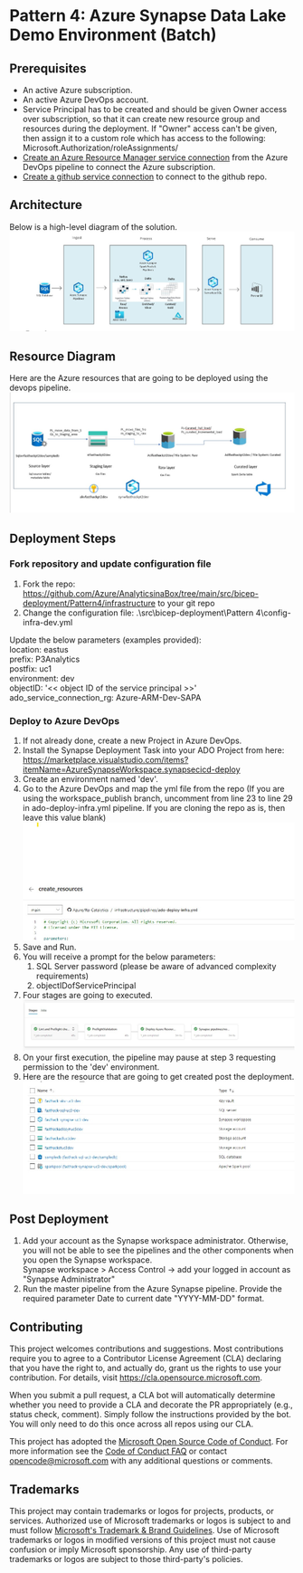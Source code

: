 # Pattern 4: Azure Synapse Data Lake Demo Environment (Batch)

## Prerequisites
* An active Azure subscription.
* An active Azure DevOps account.
* Service Principal has to be created and should be given Owner access over subscription, so that it can create new resource group and resources during the deployment. 
If "Owner" access can't be given, then assign it to a custom role which has access to the following: </br> Microsoft.Authorization/roleAssignments/
* [Create an Azure Resource Manager service connection](https://docs.microsoft.com/en-us/azure/devops/pipelines/library/service-endpoints?view=azure-devops&tabs=yaml#create-a-service-connection) from the Azure DevOps pipeline to connect the Azure subscription. 
* [Create a github service connection](https://docs.microsoft.com/en-us/azure/devops/pipelines/library/service-endpoints?view=azure-devops&tabs=yaml#github-service-connection) to connect to the github repo.

## Architecture
Below is a high-level diagram of the solution.
![High level architecture](.images/highlevel_architecture_diagram.jpg)

## Resource Diagram
Here are the Azure resources that are going to be deployed using the devops pipeline. 
![Component Diagram](.images/Component_Diagram.jpg)

## Deployment Steps
### Fork repository and update configuration file

1. Fork the repo: https://github.com/Azure/AnalyticsinaBox/tree/main/src/bicep-deployment/Pattern4/infrastructure to your git repo
1. Change the configuration file: .\src\bicep-deployment\Pattern 4\config-infra-dev.yml

Update the below parameters (examples provided): </br>
location: eastus </br>
prefix: P3Analytics </br>
postfix: uc1 </br>
environment: dev </br>
objectID: '<< object ID of the service principal >>' </br>
ado_service_connection_rg: Azure-ARM-Dev-SAPA </br>

### Deploy to Azure DevOps
1. If not already done, create a new Project in Azure DevOps.
1. Install the Synapse Deployment Task into your ADO Project from here: https://marketplace.visualstudio.com/items?itemName=AzureSynapseWorkspace.synapsecicd-deploy
1. Create an environment named 'dev'.
1. Go to the Azure DevOps and map the yml file from the repo (If you are using the workspace_publish branch, uncomment from line 23 to line 29 in ado-deploy-infra.yml pipeline. If you are cloning the repo as is, then leave this value blank)
   ![yml_pipeline](.images/yml_pipeline.jpg)
1. Save and Run. 
1. You will receive a prompt for the below parameters:
    1. SQL Server password (please be aware of advanced complexity requirements)
    1. objectIDofServicePrincipal
1. Four stages are going to executed.  
     ![pipeline_stages](.images/pipeline_stages.jpg)
1. On your first execution, the pipeline may pause at step 3 requesting permission to the 'dev' environment.
1. Here are the resource that are going to get created post the deployment.
![Azure_Resources](.images/Azure_Resources.jpg)

## Post Deployment
1. Add your account as the Synapse workspace administrator. Otherwise, you will not be able to see the pipelines and the other components when you open the Synapse workspace. </br> Synapse workspace > Access Control -> add your logged in account as "Synapse Administrator"
2. Run the master pipeline from the Azure Synapse pipeline. Provide the required parameter Date to current date "YYYY-MM-DD" format.
   
## Contributing
This project welcomes contributions and suggestions.  Most contributions require you to agree to a
Contributor License Agreement (CLA) declaring that you have the right to, and actually do, grant us
the rights to use your contribution. For details, visit https://cla.opensource.microsoft.com.

When you submit a pull request, a CLA bot will automatically determine whether you need to provide
a CLA and decorate the PR appropriately (e.g., status check, comment). Simply follow the instructions
provided by the bot. You will only need to do this once across all repos using our CLA.

This project has adopted the [Microsoft Open Source Code of Conduct](https://opensource.microsoft.com/codeofconduct/).
For more information see the [Code of Conduct FAQ](https://opensource.microsoft.com/codeofconduct/faq/) or
contact [opencode@microsoft.com](mailto:opencode@microsoft.com) with any additional questions or comments.

## Trademarks

This project may contain trademarks or logos for projects, products, or services. Authorized use of Microsoft 
trademarks or logos is subject to and must follow 
[Microsoft's Trademark & Brand Guidelines](https://www.microsoft.com/en-us/legal/intellectualproperty/trademarks/usage/general).
Use of Microsoft trademarks or logos in modified versions of this project must not cause confusion or imply Microsoft sponsorship.
Any use of third-party trademarks or logos are subject to those third-party's policies.
